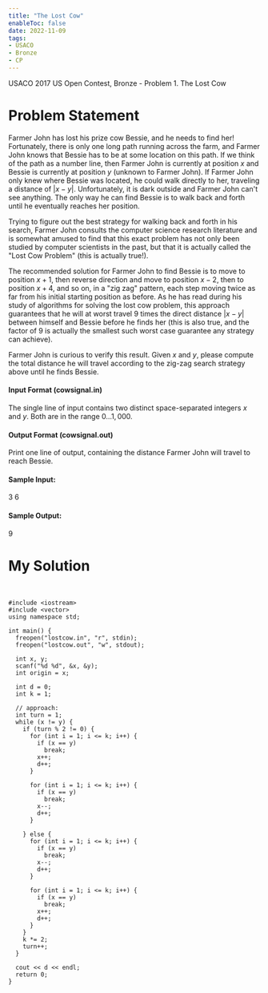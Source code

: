```yaml
---
title: "The Lost Cow"
enableToc: false
date: 2022-11-09
tags:
- USACO
- Bronze
- CP
---
```



USACO 2017 US Open Contest, Bronze - Problem 1. The Lost Cow
# Problem Statement

Farmer John has lost his prize cow Bessie, and he needs to find her!
Fortunately, there is only one long path running across the farm, and Farmer John knows that Bessie has to be at some location on this path. If we think of the path as a number line, then Farmer John is currently at position $x$ and Bessie is currently at position $y$ (unknown to Farmer John). If Farmer John only knew where Bessie was located, he could walk directly to her, traveling a distance of $|x−y|$. Unfortunately, it is dark outside and Farmer John can't see anything. The only way he can find Bessie is to walk back and forth until he eventually reaches her position.

Trying to figure out the best strategy for walking back and forth in his search, Farmer John consults the computer science research literature and is somewhat amused to find that this exact problem has not only been studied by computer scientists in the past, but that it is actually called the "Lost Cow Problem" (this is actually true!).

The recommended solution for Farmer John to find Bessie is to move to position $x+1$, then reverse direction and move to position $x−2$, then to position $x+4$, and so on, in a "zig zag" pattern, each step moving twice as far from his initial starting position as before. As he has read during his study of algorithms for solving the lost cow problem, this approach guarantees that he will at worst travel 9 times the direct distance $|x−y|$ between himself and Bessie before he finds her (this is also true, and the factor of 9 is actually the smallest such worst case guarantee any strategy can achieve).

Farmer John is curious to verify this result. Given $x$ and $y$, please compute the total distance he will travel according to the zig-zag search strategy above until he finds Bessie.

#### Input Format (cowsignal.in)

The single line of input contains two distinct space-separated integers $x$ and $y$. Both are in the range $0 \ldots 1,000$.

#### Output Format (cowsignal.out)

Print one line of output, containing the distance Farmer John will travel to reach Bessie.



#### Sample Input: 
3 6
#### Sample Output:

9

# My Solution
<br>

```
#include <iostream>
#include <vector>
using namespace std;

int main() {
  freopen("lostcow.in", "r", stdin);
  freopen("lostcow.out", "w", stdout);

  int x, y;
  scanf("%d %d", &x, &y);
  int origin = x;

  int d = 0;
  int k = 1;

  // approach:
  int turn = 1;
  while (x != y) {
    if (turn % 2 != 0) {
      for (int i = 1; i <= k; i++) {
        if (x == y)
          break;
        x++;
        d++;
      }

      for (int i = 1; i <= k; i++) {
        if (x == y)
          break;
        x--;
        d++;
      }

    } else {
      for (int i = 1; i <= k; i++) {
        if (x == y)
          break;
        x--;
        d++;
      }

      for (int i = 1; i <= k; i++) {
        if (x == y)
          break;
        x++;
        d++;
      }
    }
    k *= 2;
    turn++;
  }

  cout << d << endl;
  return 0;
}

```
